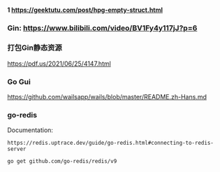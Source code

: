 #### 1 https://geektutu.com/post/hpg-empty-struct.html

### Gin: https://www.bilibili.com/video/BV1Fy4y117jJ?p=6

### 打包Gin静态资源

https://pdf.us/2021/06/25/4147.html

### Go Gui

https://github.com/wailsapp/wails/blob/master/README.zh-Hans.md

### go-redis

Documentation:

```shell
https://redis.uptrace.dev/guide/go-redis.html#connecting-to-redis-server
```

```shell
go get github.com/go-redis/redis/v9
```